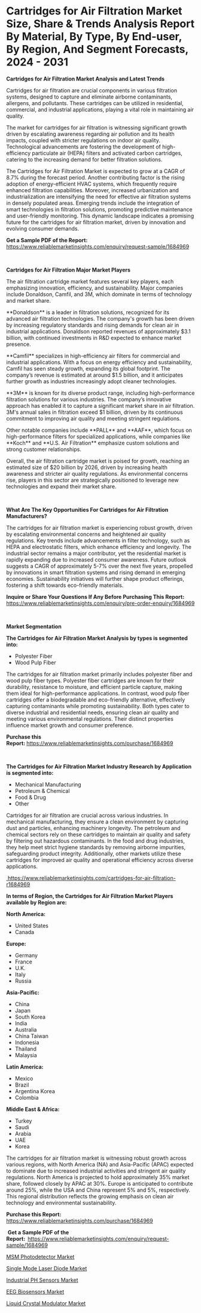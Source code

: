 <p><h1>Cartridges for Air Filtration Market Size, Share & Trends Analysis Report By Material, By Type, By End-user, By Region, And Segment Forecasts, 2024 - 2031</h1></p><p><strong>Cartridges for Air Filtration Market Analysis and Latest Trends</strong></p>
<p><p>Cartridges for air filtration are crucial components in various filtration systems, designed to capture and eliminate airborne contaminants, allergens, and pollutants. These cartridges can be utilized in residential, commercial, and industrial applications, playing a vital role in maintaining air quality.</p><p>The market for cartridges for air filtration is witnessing significant growth driven by escalating awareness regarding air pollution and its health impacts, coupled with stricter regulations on indoor air quality. Technological advancements are fostering the development of high-efficiency particulate air (HEPA) filters and activated carbon cartridges, catering to the increasing demand for better filtration solutions.</p><p>The Cartridges for Air Filtration Market is expected to grow at a CAGR of 8.7% during the forecast period. Another contributing factor is the rising adoption of energy-efficient HVAC systems, which frequently require enhanced filtration capabilities. Moreover, increased urbanization and industrialization are intensifying the need for effective air filtration systems in densely populated areas. Emerging trends include the integration of smart technologies in filtration solutions, promoting predictive maintenance and user-friendly monitoring. This dynamic landscape indicates a promising future for the cartridges for air filtration market, driven by innovation and evolving consumer demands.</p></p>
<p><strong>Get a Sample PDF of the Report:&nbsp;</strong> <a href="https://www.reliablemarketinsights.com/enquiry/request-sample/1684969?utm_campaign=1731&utm_medium=2&utm_source=Github&utm_content=ia&utm_term=19102024&utm_id=cartridges-for-air-filtration">https://www.reliablemarketinsights.com/enquiry/request-sample/1684969</a></p>
<p>&nbsp;</p>
<p><strong>Cartridges for Air Filtration Major Market Players</strong></p>
<p><p>The air filtration cartridge market features several key players, each emphasizing innovation, efficiency, and sustainability. Major companies include Donaldson, Camfil, and 3M, which dominate in terms of technology and market share.</p><p>**Donaldson** is a leader in filtration solutions, recognized for its advanced air filtration technologies. The company's growth has been driven by increasing regulatory standards and rising demands for clean air in industrial applications. Donaldson reported revenues of approximately $3.1 billion, with continued investments in R&D expected to enhance market presence.</p><p>**Camfil** specializes in high-efficiency air filters for commercial and industrial applications. With a focus on energy efficiency and sustainability, Camfil has seen steady growth, expanding its global footprint. The company’s revenue is estimated at around $1.5 billion, and it anticipates further growth as industries increasingly adopt cleaner technologies.</p><p>**3M** is known for its diverse product range, including high-performance filtration solutions for various industries. The company’s innovative approach has enabled it to capture a significant market share in air filtration. 3M's annual sales in filtration exceed $1 billion, driven by its continuous commitment to improving air quality and meeting stringent regulations.</p><p>Other notable companies include **PALL** and **AAF**, which focus on high-performance filters for specialized applications, while companies like **Koch** and **U.S. Air Filtration** emphasize custom solutions and strong customer relationships.</p><p>Overall, the air filtration cartridge market is poised for growth, reaching an estimated size of $20 billion by 2026, driven by increasing health awareness and stricter air quality regulations. As environmental concerns rise, players in this sector are strategically positioned to leverage new technologies and expand their market share.</p></p>
<p>&nbsp;</p>
<p><strong>What Are The Key Opportunities For Cartridges for Air Filtration Manufacturers?</strong></p>
<p><p>The cartridges for air filtration market is experiencing robust growth, driven by escalating environmental concerns and heightened air quality regulations. Key trends include advancements in filter technology, such as HEPA and electrostatic filters, which enhance efficiency and longevity. The industrial sector remains a major contributor, yet the residential market is rapidly expanding due to increased consumer awareness. Future outlook suggests a CAGR of approximately 5-7% over the next five years, propelled by innovations in smart filtration systems and rising demand in emerging economies. Sustainability initiatives will further shape product offerings, fostering a shift towards eco-friendly materials.</p></p>
<p><strong>Inquire or Share Your Questions If Any Before Purchasing This Report:</strong> <a href="https://www.reliablemarketinsights.com/enquiry/pre-order-enquiry/1684969?utm_campaign=1731&utm_medium=2&utm_source=Github&utm_content=ia&utm_term=19102024&utm_id=cartridges-for-air-filtration">https://www.reliablemarketinsights.com/enquiry/pre-order-enquiry/1684969</a></p>
<p>&nbsp;</p>
<p><strong>Market Segmentation</strong></p>
<p><strong>The Cartridges for Air Filtration Market Analysis by types is segmented into:</strong></p>
<p><ul><li>Polyester Fiber</li><li>Wood Pulp Fiber</li></ul></p>
<p><p>The cartridges for air filtration market primarily includes polyester fiber and wood pulp fiber types. Polyester fiber cartridges are known for their durability, resistance to moisture, and efficient particle capture, making them ideal for high-performance applications. In contrast, wood pulp fiber cartridges offer a biodegradable and eco-friendly alternative, effectively capturing contaminants while promoting sustainability. Both types cater to diverse industrial and residential needs, ensuring clean air quality and meeting various environmental regulations. Their distinct properties influence market growth and consumer preference.</p></p>
<p><strong>Purchase this Report:&nbsp;</strong><a href="https://www.reliablemarketinsights.com/purchase/1684969?utm_campaign=1731&utm_medium=2&utm_source=Github&utm_content=ia&utm_term=19102024&utm_id=cartridges-for-air-filtration">https://www.reliablemarketinsights.com/purchase/1684969</a></p>
<p>&nbsp;</p>
<p><strong>The Cartridges for Air Filtration Market Industry Research by Application is segmented into:</strong></p>
<p><ul><li>Mechanical Manufacturing</li><li>Petroleum & Chemical</li><li>Food & Drug</li><li>Other</li></ul></p>
<p><p>Cartridges for air filtration are crucial across various industries. In mechanical manufacturing, they ensure a clean environment by capturing dust and particles, enhancing machinery longevity. The petroleum and chemical sectors rely on these cartridges to maintain air quality and safety by filtering out hazardous contaminants. In the food and drug industries, they help meet strict hygiene standards by removing airborne impurities, safeguarding product integrity. Additionally, other markets utilize these cartridges for improved air quality and operational efficiency across diverse applications.</p></p>
<p><a href="https://www.reliablemarketinsights.com/cartridges-for-air-filtration-r1684969?utm_campaign=1731&utm_medium=2&utm_source=Github&utm_content=ia&utm_term=19102024&utm_id=cartridges-for-air-filtration">&nbsp;https://www.reliablemarketinsights.com/cartridges-for-air-filtration-r1684969</a></p>
<p><strong>In terms of Region, the Cartridges for Air Filtration Market Players available by Region are:</strong></p>
<p>
    <p> <strong> North America: </strong>
        <ul>
            <li>United States</li>
            <li>Canada</li>
        </ul>
        </p> 
    <p> <strong> Europe: </strong>
        <ul>
            <li>Germany</li>
            <li>France</li>
            <li>U.K.</li>
            <li>Italy</li>
            <li>Russia</li>
        </ul>
        </p> 
    <p> <strong> Asia-Pacific: </strong>
        <ul>
            <li>China</li>
            <li>Japan</li>
            <li>South Korea</li>
            <li>India</li>
            <li>Australia</li>
            <li>China Taiwan</li>
            <li>Indonesia</li>
            <li>Thailand</li>
            <li>Malaysia</li>
        </ul>
        </p> 
    <p> <strong> Latin America: </strong>
        <ul>
            <li>Mexico</li>
            <li>Brazil</li>
            <li>Argentina Korea</li>
            <li>Colombia</li>
        </ul>
        </p> 
    <p> <strong> Middle East & Africa: </strong>
        <ul>
            <li>Turkey</li>
            <li>Saudi</li>
            <li>Arabia</li>
            <li>UAE</li>
            <li>Korea</li>
        </ul>
    </p>
    </p>
<p><p>The cartridges for air filtration market is witnessing robust growth across various regions, with North America (NA) and Asia-Pacific (APAC) expected to dominate due to increased industrial activities and stringent air quality regulations. North America is projected to hold approximately 35% market share, followed closely by APAC at 30%. Europe is anticipated to contribute around 25%, while the USA and China represent 5% and 5%, respectively. This regional distribution reflects the growing emphasis on clean air technology and environmental sustainability.</p></p>
<p><strong>Purchase this Report: </strong><a href="https://www.reliablemarketinsights.com/purchase/1684969?utm_campaign=1731&utm_medium=2&utm_source=Github&utm_content=ia&utm_term=19102024&utm_id=cartridges-for-air-filtration">https://www.reliablemarketinsights.com/purchase/1684969</a></p>
<p>&nbsp;<strong>Get a Sample PDF of the Report:&nbsp;&nbsp;</strong><a href="https://www.reliablemarketinsights.com/enquiry/request-sample/1684969?utm_campaign=1731&utm_medium=2&utm_source=Github&utm_content=ia&utm_term=19102024&utm_id=cartridges-for-air-filtration">https://www.reliablemarketinsights.com/enquiry/request-sample/1684969</a></p>
<p><strong></strong></p>
<p><p><a href="https://www.linkedin.com/pulse/global-msm-photodetector-market-analysis-key-trends-future-p2udf?utm_campaign=1731&utm_medium=2&utm_source=Github&utm_content=ia&utm_term=19102024&utm_id=cartridges-for-air-filtration">MSM Photodetector Market</a></p><p><a href="https://www.linkedin.com/pulse/global-single-mode-laser-diode-market-focus-product-type-fiber-coupled-ox1zf?utm_campaign=1731&utm_medium=2&utm_source=Github&utm_content=ia&utm_term=19102024&utm_id=cartridges-for-air-filtration">Single Mode Laser Diode Market</a></p><p><a href="https://www.linkedin.com/pulse/exploring-industrial-ph-sensors-market-strategic-insights-0fcjf?utm_campaign=1731&utm_medium=2&utm_source=Github&utm_content=ia&utm_term=19102024&utm_id=cartridges-for-air-filtration">Industrial PH Sensors Market</a></p><p><a href="https://www.linkedin.com/pulse/eeg-biosensors-market-outlook-complete-industry-analysis-2024-dwabf?utm_campaign=1731&utm_medium=2&utm_source=Github&utm_content=ia&utm_term=19102024&utm_id=cartridges-for-air-filtration">EEG Biosensors Market</a></p><p><a href="https://www.linkedin.com/pulse/unveiling-market-trends-global-liquid-crystal-modulator-growth-7zczf?utm_campaign=1731&utm_medium=2&utm_source=Github&utm_content=ia&utm_term=19102024&utm_id=cartridges-for-air-filtration">Liquid Crystal Modulator Market</a></p></p>